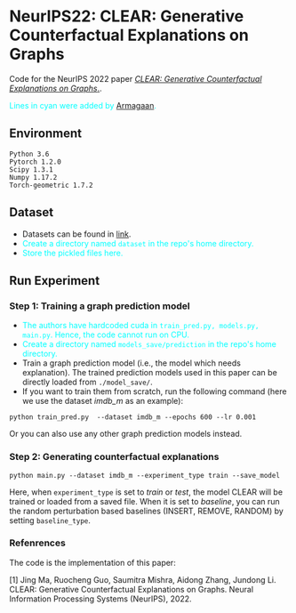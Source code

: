 # NeurIPS22:  CLEAR: Generative Counterfactual Explanations on Graphs

Code for the NeurIPS 2022 paper [*CLEAR: Generative Counterfactual Explanations
on Graphs*.](https://openreview.net/pdf?id=YR-s5leIvh).

<span style="color: cyan;">Lines in cyan were added by [Armagaan](https://github.com/Armagaan).</span>

## Environment
```
Python 3.6
Pytorch 1.2.0
Scipy 1.3.1
Numpy 1.17.2
Torch-geometric 1.7.2
```

## Dataset
- Datasets can be found in [link](https://virginia.box.com/s/941v9pwh83lfw5vnwfbgcertlsoivg5j).
- <span style="color: cyan;">Create a directory named `dataset` in the repo's home directory.</span>
- <span style="color: cyan;">Store the pickled files here.</span>

## Run Experiment
### Step 1:  Training a graph prediction model
- <span style="color: cyan;">The authors have hardcoded cuda in `train_pred.py, models.py, main.py`. Hence, the code cannot run on CPU.</span>
- <span style="color: cyan;">Create a directory named `models_save/prediction` in the repo's home directory.</span>
- Train a graph prediction model (i.e., the model which needs explanation). The trained prediction models used in this paper can be directly loaded from ```./model_save/```.
- If you want to train them from scratch, run the following command (here we use the dataset *imdb_m* as an example):
```
python train_pred.py  --dataset imdb_m --epochs 600 --lr 0.001
```
Or you can also use any other graph prediction models instead.

### Step 2: Generating counterfactual explanations
```
python main.py --dataset imdb_m --experiment_type train --save_model
```
Here, when ```experiment_type``` is set to *train* or *test*, the model CLEAR will be trained or loaded from a saved file. When it is set to *baseline*, you can run the random perturbation based baselines (INSERT, REMOVE, RANDOM) by setting ```baseline_type```.

### Refenrences
The code is the implementation of this paper:


[1] Jing Ma, Ruocheng Guo, Saumitra Mishra, Aidong Zhang, Jundong Li. CLEAR: Generative Counterfactual Explanations on Graphs. Neural Information Processing Systems (NeurIPS), 2022. 


